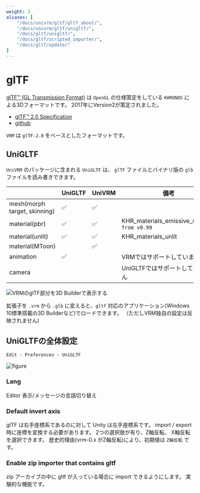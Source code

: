 ```yaml
---
weight: 3
aliases: [
    "/docs/univrm/gltf/gltf_about/", 
    "/docs/univrm/gltf/unigltf/", 
    "/docs/gltf/unigltf/",
    "/docs/gltf/scripted_importer/",
    "/docs/gltf/update/"
]
---
```


# glTF

[glTF™ (GL Transmission Format)](https://www.khronos.org/gltf/) は `OpenGL` の仕様策定をしている `KHRONOS` による3Dフォーマットです。
2017年にVersion2が策定されました。

* [glTF™ 2.0 Specification](https://www.khronos.org/registry/glTF/specs/2.0/glTF-2.0.html)
* [github](https://github.com/KhronosGroup/glTF)

`VRM` は `glTF-2.0` をベースとしたフォーマットです。

## UniGLTF

`UniVRM` のパッケージに含まれる `UniGLTF` は、 `glTF` ファイルとバイナリ版の `glb` ファイルを読み書きできます。

|                              | UniGLTF | UniVRM | 備考                                         |
|------------------------------|---------|--------|----------------------------------------------|
| mesh(morph target, skinning) | ✅       | ✅      |                                              |
| material(pbr)                | ✅       | ✅      | KHR_materials_emissive_strength `from v0.99` |
| material(unlit)              | ✅       | ✅      | KHR_materials_unlit                          |
| material(MToon)              |         | ✅      |                                              |
| animation                    | ✅       |        | VRMではサポートしていません                  |
| camera                       |         |        | UniGLTFではサポートしていません              |

![VRMのglTF部分を3D Builderで表示する](/images/vrm/alicia_3dbuilder.png)

拡張子を `.vrm` から `.glb` に変えると、`gltf` 対応のアプリケーション(Windows 10標準搭載の3D Builderなど)でロードできます。
（ただしVRM独自の設定は反映されません)

## UniGLTFの全体設定

`Edit - Preferences - UniGLTF`

![figure](./unigltf_preference.jpg)

### Lang

Editor 表示/メッセージの言語切り替え

### Default invert axis 

glTF は右手座標系であるのに対して Unity は左手座標系です。
import / export 時に座標を変換する必要があります。
2つの選択肢が有り、Z軸反転、 X軸反転を選択できます。
歴史的理由(vrm-0.x がZ軸反転)により、初期値は `Z軸反転` です。

### Enable zip importer that contains gltf

zip アーカイブの中に gltf が入っている場合に import できるようにします。
実験的な機能です。

